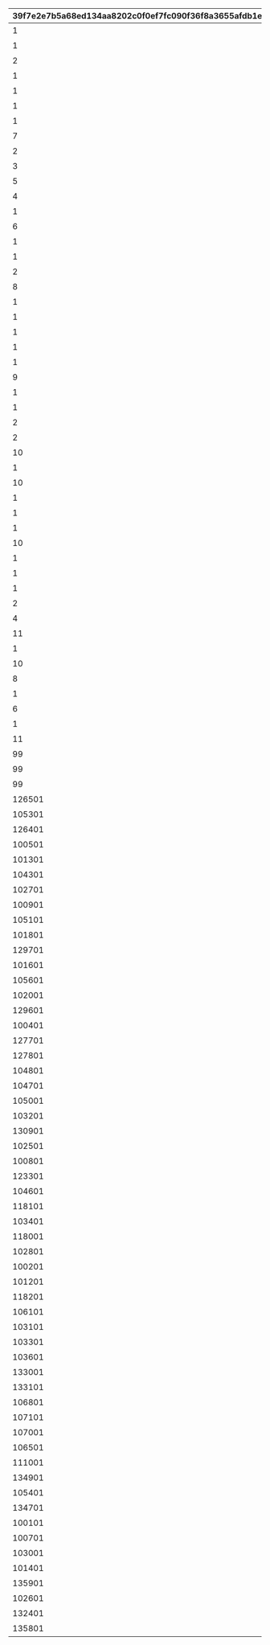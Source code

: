 |39f7e2e7b5a68ed134aa8202c0f0ef7fc090f36f8a3655afdb1ef052e675cba7|2263979595adc905c0ab7e5487769d4003b8bd0171c8658de08e154f0264aa0e|5d01e74cd0447683486551fd8a5fa2da20d003896c815986e6d8af948c11abd1|d245df6d23401138d0513c91b349300891e1fff348af72aee046548a7cf5e465|65395ca24adb72896a467d7c6a20e38d4c6de96ecee88a1800b6dcd7bf98c700|b1486df4eda571fca9abb8f6945270142e4b7e44be57c8bde4ccc7f815dbe6a3|4839beeddbe70a4ef8b5ad2ef873b19184589f29ed2a2494050d5533e85bef8e|ef89a2bd04f81a566c0e503743be4a28f677a1739cefbb569fe9ff85edc4e39b|
| --- | --- | --- | --- | --- | --- | --- | --- |
|1|0|0|1|【料理】ダイスが2個に増える|1|52001|1|
|1|0|0|1|【料理】ダイスの目が必ず「1」になる|1|52002|2|
|2|0|0|3|【料理】次のターン数のカウントをスキップする|1|52002|3|
|1|0|0|1|【料理】ダイスの目が必ず「4」になる|1|52004|4|
|1|0|0|1|【料理】ダイスの目が\n「4・5・6」のみになる|1|52006|5|
|1|0|0|1|【料理】ダイスの目が1ターン目は必ず「3」に、2ターン目は必ず「6」になる|1|52007|6|
|1|0|0|1|【料理】ダイスの目が必ず「5」になる|1|52003|7|
|7|0|0|2|【料理】マイルマスの獲得マイルが200%アップする|1|52008|8|
|2|0|0|3|【イベント】次のターン数のカウントをスキップする|2|4|9|
|3|0|0|2|【イベント】マイルマスの獲得マイルが100%アップする|2|5|10|
|5|0|0|2|【イベント】ミニゲームの獲得マイルが100%アップする|2|6|11|
|4|0|0|3|【イベント】マイルショップの全商品が20%以上割引される|2|7|12|
|1|0|0|1|【料理】ダイスの目が1ターン目は必ず「8」に、2ターン目は必ず「1」になる|1|52009|13|
|6|0|0|2|【料理】「マイルマス」「トレ\nジャーマス」「ショップマス」のRANKが1つ上がる|1|52010|14|
|1|0|0|1|【料理】ダイスの目が1ターン目は必ず「2」に、2ターン目は必ず「7」になる|1|52011|15|
|1|0|0|1|【料理】ダイスの目が\n「1・2・3」のみになる|1|52012|16|
|2|0|0|3|【料理】次のターン数のカウントをスキップする|1|52012|17|
|8|0|0|1|【料理】移動時にマイルマスをスキップできる|1|52014|18|
|1|0|0|1|【料理】次回移動時に1マス分多く進める|1|52005|19|
|1|2|2|1|【料理】次回移動時に1マス分多く進める|1|52014|20|
|1|0|0|1|【料理】ダイスが2個に増える|1|52015|21|
|1|0|0|1|【料理】次回移動時に1マス分多く進める|1|52015|22|
|1|0|0|1|【料理】ダイスの目が必ず「6」になる|1|52016|23|
|9|0|0|1|【料理】移動系カテゴリーの料理が食べられなくなる|1|52017|24|
|1|0|0|1|【料理】ダイスの目が必ず「3」になる|1|52018|25|
|1|0|0|1|【料理】ダイスの目が必ず「8」になる|1|52019|26|
|2|0|0|3|【イベント】次のターン数のカウントをスキップする|2|98011|27|
|2|0|0|3|【イベント】次のターン数のカウントをスキップする|2|98012|28|
|10|0|0|2|【料理】移動時にマイルマスをスキップできる|1|52020|29|
|1|2|2|1|【料理】次回移動時に1マス分多く進める|1|52020|30|
|10|0|0|2|【料理】移動時にトレジャーマスをスキップできる|1|52021|31|
|1|0|0|1|【料理】ダイスの「5と6」の\n目が出る確率が3倍になる|1|52022|32|
|1|0|0|1|【料理】ダイスの目が1ターン目は必ず「6」に、2ターン目は必ず「3」になる|1|52023|33|
|1|0|0|1|【料理】次回移動時に3マス分多く進める|1|52024|34|
|10|0|0|2|【料理】移動時に「マイルマス」「トレジャーマス」をスキップできる|1|52025|35|
|1|0|0|1|【料理】ダイスの目が必ず「5」になる|1|52027|36|
|1|0|0|1|【料理】ダイスの目が\n「1・2」のみになる|1|52028|37|
|1|0|0|1|【料理】ダイスの目が必ず「2」になる|1|52029|38|
|2|0|0|3|【料理】次のターン数のカウントをスキップする|1|52029|39|
|4|0|0|3|【イベント】マイルショップの全商品が20%以上割引される|2|8|40|
|11|0|0|3|【料理】「マイルマス」を「トレジャーマス」に変化させる|1|52030|41|
|1|0|0|1|【料理】ダイスの目が\n「1・6・6・6・8・8」になる|1|52031|42|
|10|0|0|2|【料理】移動時に料理マスをスキップできる|1|52032|43|
|8|0|0|1|【料理】移動時にマイルマスをスキップできる|1|52034|44|
|1|0|0|1|【料理】ダイスの目が1ターン目は必ず「12」に、2・3ターン目は必ず「1」になる|1|52036|45|
|6|0|0|2|【料理】「マイルマス」「トレ\nジャーマス」「ショップマス」のRANKが1つ上がる|1|52037|46|
|1|0|0|1|【料理】ダイスが2個に増える|1|52038|47|
|11|0|0|3|【料理】「マイルマス」を「ショップマス」に変化させる|1|52039|48|
|99|0|0|1|最大ｎマイルを入手する|3|1|1001|
|99|0|0|1|ダイスを1回振りなおせる|3|2|1002|
|99|0|0|1|ダイスを1回振りなおせる_有効ターン2|3|3|1003|
|126501|0|0|1|【仲間】最大50％割引確定の\nショップを開く\n（1品100％割引あり）|3|1001|11001|
|105301|0|0|1|【仲間】最大1000マイルを入手する|3|1002|11002|
|126401|0|0|1|【仲間】料理を1つ入手する|3|1003|11003|
|100501|0|0|1|【仲間】ダイスの目を1回振りなおせる|3|1004|11004|
|101301|0|0|1|【仲間】ダイスの目を2回振りなおせる|3|1005|11005|
|104301|0|0|1|【仲間】出目が4のダイスを同時に振ってどちらか選択できる|3|1006|11006|
|102701|0|0|1|【仲間】出目が3のダイスを同時に振ってどちらか選択できる|3|1007|11007|
|100901|0|0|1|【仲間】出目の合計が7以上になるまでダイスを追加で振れる|3|1008|11008|
|105101|0|0|1|【仲間】最大50％割引確定の\nショップを開く\n（1品100％割引あり）|3|1009|11009|
|101801|0|0|1|【仲間】最大1000マイルを入手する|3|1010|11010|
|129701|0|0|1|【仲間】ダイスの表と裏どちらを適用するか選択できる|3|1011|11011|
|101601|0|0|1|【仲間】ダイスの目を1回振りなおせる|3|1012|11012|
|105601|0|0|1|【仲間】ダイスの目を2回振りなおせる|3|1013|11013|
|102001|0|0|1|【仲間】出目が3のダイスを同時に振ってどちらか選択できる|3|1014|11014|
|129601|0|0|1|【仲間】出目の合計が7以上になるまでダイスを追加で振れる|3|1015|11015|
|100401|0|0|1|【仲間】出たダイスの目が奇数だった場合、ライバルを1ターン休みにできる|3|1016|11016|
|127701|0|0|1|【仲間】出たダイスの目が偶数だった場合、1マス分多く進める|3|1017|11017|
|127801|0|0|1|【仲間】出たダイスの目が奇数だった場合、ライバルを1ターン休みにできる|3|1018|11018|
|104801|0|0|1|【仲間】最大50％割引確定の\nショップを開く\n（1品100％割引あり）|3|1019|11019|
|104701|0|0|1|【仲間】ダイスの目を2回振りなおせる|3|1020|11020|
|105001|0|0|1|【仲間】出目の合計が7以上になるまでダイスを追加で振れる|3|1021|11021|
|103201|0|0|1|【仲間】最大2000マイルを入手する|3|1022|11022|
|130901|0|0|1|【仲間】福引券を1枚入手する|3|1023|11023|
|102501|0|0|1|【仲間】料理を1つ入手する|3|1024|11024|
|100801|0|0|1|【仲間】ダイスの表と裏どちらを適用するか選択できる|3|1025|11025|
|123301|0|0|1|【仲間】出目が4のダイスを同時に振ってどちらか選択できる|3|1026|11026|
|104601|0|0|1|【仲間】最大50％割引確定の\nショップを開く\n（1品100％割引あり）|3|1027|11027|
|118101|0|0|1|【仲間】ダイスの目を2回振りなおせる|3|1028|11028|
|103401|0|0|1|【仲間】出目の合計が7以上になるまでダイスを追加で振れる|3|1029|11029|
|118001|0|0|1|【仲間】最大2000マイルを入手する|3|1030|11030|
|102801|0|0|1|【仲間】福引券を1枚入手する|3|1031|11031|
|100201|0|0|1|【仲間】料理を1つ入手する|3|1032|11032|
|101201|0|0|1|【仲間】出たダイスの目が奇数だった場合、1マス分多く進める|3|1033|11033|
|118201|0|0|1|【仲間】ダイスの目を1回振りなおせる|3|1034|11034|
|106101|0|0|1|【仲間】出目の合計が7以上になるまでダイスを追加で振れる|3|1035|11035|
|103101|0|0|1|【仲間】出目が4のダイスを同時に振ってどちらか選択できる|3|1036|11036|
|103301|0|0|1|【仲間】最大50％割引確定の\nショップを開く\n（1品100％割引あり）|3|1037|11037|
|103601|0|0|1|【仲間】最大2000マイルを入手する|3|1038|11038|
|133001|0|0|1|【仲間】福引券を1枚入手する|3|1039|11039|
|133101|0|0|1|【仲間】料理を1つ入手する|3|1040|11040|
|106801|0|0|1|【仲間】ダイスの表と裏どちらを適用するか選択できる|3|1041|11041|
|107101|0|0|1|【仲間】ダイスの目を1回振りなおせる|3|1042|11042|
|107001|0|0|1|【仲間】出目の合計が7以上になるまでダイスを追加で振れる|3|1043|11043|
|106501|0|0|1|【仲間】出目が4のダイスを同時に振ってどちらか選択できる|3|1044|11044|
|111001|0|0|1|【仲間】最大50％割引確定の\nショップを開く\n（1品100％割引あり）|3|1045|11045|
|134901|0|0|1|【仲間】最大2000マイルを入手する|3|1046|11046|
|105401|0|0|1|【仲間】福引券を1枚入手する|3|1047|11047|
|134701|0|0|1|【仲間】料理を1つ入手する|3|1048|11048|
|100101|0|0|1|【仲間】ダイスの表と裏どちらを適用するか選択できる|3|1049|11049|
|100701|0|0|1|【仲間】ダイスの目を1回振りなおせる|3|1050|11050|
|103001|0|0|1|【仲間】出目の合計が7以上になるまでダイスを追加で振れる|3|1051|11051|
|101401|0|0|1|【仲間】出たダイスの目が偶数だった場合、1マス分多く進める|3|1052|11052|
|135901|0|0|1|【仲間】最大50％割引確定の\nショップを開く\n（1品100％割引あり）|3|1053|11053|
|102601|0|0|1|【仲間】最大2000マイルを入手する|3|1054|11054|
|132401|0|0|1|【仲間】福引券を1枚入手する|3|1055|11055|
|135801|0|0|1|【仲間】料理を1つ入手する|3|1056|11056|